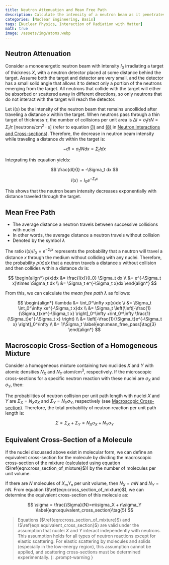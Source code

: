 ```yaml
---
title: Neutron Attenuation and Mean Free Path
description: Calculate the intensity of a neutron beam as it penetrates a target material, derive the mean free path of neutrons, and determine macroscopic cross-sections for homogeneous mixtures and molecules containing multiple nuclides.
categories: [Nuclear Engineering, Basis]
tags: [Nuclear Physics, Interaction of Radiation with Matter]
math: true
image: /assets/img/atoms.webp
---
```


## Neutron Attenuation
Consider a monoenergetic neutron beam with intensity $I_0$ irradiating a target of thickness $X$, with a neutron detector placed at some distance behind the target. Assume both the target and detector are very small, and the detector has a small solid angle that allows it to detect only a portion of the neutrons emerging from the target. All neutrons that collide with the target will either be absorbed or scattered away in different directions, so only neutrons that do not interact with the target will reach the detector.

Let $I(x)$ be the intensity of the neutron beam that remains uncollided after traveling a distance $x$ within the target. When neutrons pass through a thin target of thickness $\tau$, the number of collisions per unit area is $\Delta I = \sigma_t I\tau N = \Sigma_t I\tau \ \text{[neutrons/cm}^2\cdot\text{s]}$ (refer to equation [(1)](/posts/Neutron-Interactions-and-Cross-sections/#cross-section-or-microscopic-cross-section) and [(8)](/posts/Neutron-Interactions-and-Cross-sections/#collision-density-reaction-rate) in [Neutron Interactions and Cross-sections](/posts/Neutron-Interactions-and-Cross-sections/)). Therefore, the decrease in neutron beam intensity while traveling a distance $dx$ within the target is:

$$ -dI = \sigma_t IN dx = \Sigma_t I dx \tag{1} $$

Integrating this equation yields:

$$ \frac{dI}{I} = -\Sigma_t dx $$

$$ I(x) = I_0e^{-\Sigma_t x} \tag{2} $$

This shows that the neutron beam intensity decreases exponentially with distance traveled through the target.

## Mean Free Path
- The average distance a neutron travels between successive collisions with nuclei
- In other words, the average distance a neutron travels without collision
- Denoted by the symbol $\lambda$

The ratio $I(x)/I_0=e^{-\Sigma_t x}$ represents the probability that a neutron will travel a distance $x$ through the medium without colliding with any nuclei. Therefore, the probability $p(x)dx$ that a neutron travels a distance $x$ without collision and then collides within a distance $dx$ is:

$$ \begin{align*}
p(x)dx &= \frac{I(x)}{I_0} \Sigma_t dx
\\ &= e^{-\Sigma_t x}\times \Sigma_t dx
\\ &= \Sigma_t e^{-\Sigma_t x}dx
\end{align*}
$$

From this, we can calculate the *mean free path* $\lambda$ as follows:

$$ \begin{align*}
\lambda &= \int_0^\infty xp(x)dx
\\ &= \Sigma_t \int_0^\infty xe^{-\Sigma_t x}dx
\\ &= \Sigma_t \left(\left[-\frac{1}{\Sigma_t}xe^{-\Sigma_t x} \right]_0^\infty +\int_0^\infty \frac{1}{\Sigma_t}e^{-\Sigma_t x} \right)
\\ &= \left[-\frac{1}{\Sigma_t}e^{-\Sigma_t x} \right]_0^\infty
\\ &= 1/\Sigma_t \label{eqn:mean_free_pass}\tag{3}
\end{align*}
$$

## Macroscopic Cross-Section of a Homogeneous Mixture
Consider a homogeneous mixture containing two nuclides $X$ and $Y$ with atomic densities $N_X$ and $N_Y$ $\text{atom/cm}^3$, respectively. If the microscopic cross-sections for a specific neutron reaction with these nuclei are $\sigma_X$ and $\sigma_Y$, then:

The probabilities of neutron collision per unit path length with nuclei $X$ and $Y$ are $\Sigma_X=N_X\sigma_X$ and $\Sigma_Y=N_Y\sigma_Y$, respectively (see [Macroscopic Cross-section](/posts/Neutron-Interactions-and-Cross-sections/#macroscopic-cross-section)). Therefore, the total probability of neutron reaction per unit path length is:

$$ \Sigma = \Sigma_X + \Sigma_Y = N_X\sigma_X + N_Y\sigma_Y \label{eqn:cross_section_of_mixture}\tag{4}$$

## Equivalent Cross-Section of a Molecule
If the nuclei discussed above exist in molecular form, we can define an equivalent cross-section for the molecule by dividing the macroscopic cross-section of the mixture (calculated using equation ($\ref{eqn:cross_section_of_mixture}$)) by the number of molecules per unit volume.

If there are $N$ molecules of $X_mY_n$ per unit volume, then $N_X=mN$ and $N_Y=nN$. From equation ($\ref{eqn:cross_section_of_mixture}$), we can determine the equivalent cross-section of this molecule as:

$$ \sigma = \frac{\Sigma}{N}=m\sigma_X + n\sigma_Y \label{eqn:equivalent_cross_section}\tag{5} $$

> Equations ($\ref{eqn:cross_section_of_mixture}$) and ($\ref{eqn:equivalent_cross_section}$) are valid under the assumption that nuclei $X$ and $Y$ interact independently with neutrons. This assumption holds for all types of neutron reactions except for elastic scattering.
> For elastic scattering by molecules and solids (especially in the low-energy region), this assumption cannot be applied, and scattering cross-sections must be determined experimentally.
{: .prompt-warning }
